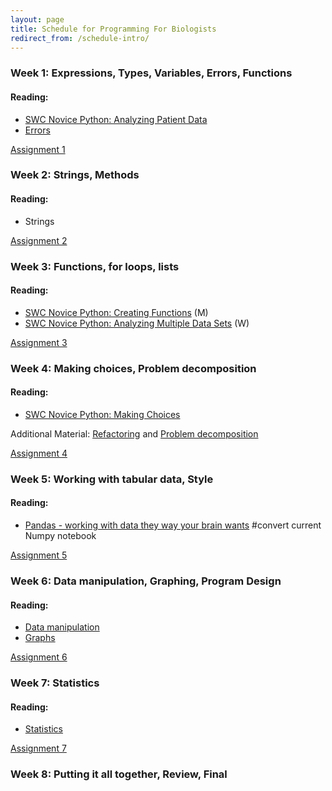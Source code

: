```yaml
---
layout: page
title: Schedule for Programming For Biologists
redirect_from: /schedule-intro/
---
```


### Week 1: Expressions, Types, Variables, Errors, Functions

#### Reading:

* [SWC Novice Python: Analyzing Patient Data](http://software-carpentry.org/v5/novice/python/01-numpy.html)
* [Errors](http://nbviewer.ipython.org/urls/github.com/ethanwhite/progbio/raw/master/ipynbs/errors.ipynb)

[Assignment 1](/assignments/programming-1)

### Week 2: Strings, Methods

#### Reading:

* Strings[]()

[Assignment 2](/assignments/programming-2)

### Week 3: Functions, for loops, lists

#### Reading:

* [SWC Novice Python: Creating Functions](http://software-carpentry.org/v5/novice/python/02-func.html) (M)
* [SWC Novice Python: Analyzing Multiple Data Sets](http://software-carpentry.org/v5/novice/python/03-loop.html) (W)

[Assignment 3](/assignments/programming-3)

### Week 4: Making choices, Problem decomposition

#### Reading:

* [SWC Novice Python: Making Choices](http://software-carpentry.org/v5/novice/python/04-cond.html)

Additional Material: 
[Refactoring](http://www.youtube.com/watch?v=8WYnozJnJFI&feature=youtu.be) and
[Problem decomposition](http://programmingforbiologists.org/problem-decomposition-steps)

[Assignment 4](/assignments/programming-4)

### Week 5: Working with tabular data, Style

#### Reading:

* [Pandas - working with data they way your brain wants]() #convert current
  Numpy notebook
  
[Assignment 5](/assignments/programming-5)

### Week 6: Data manipulation, Graphing, Program Design

#### Reading:

* [Data manipulation]()
* [Graphs](http://nbviewer.ipython.org/urls/github.com/ethanwhite/progbio/raw/master/ipynbs/matplotlib.ipynb)

[Assignment 6](/assignments/programming-6)

### Week 7: Statistics

#### Reading:

* [Statistics](http://nbviewer.ipython.org/urls/github.com/ethanwhite/progbio/raw/master/ipynbs/statistics.ipynb)

[Assignment 7](/assignments/programming-7)

### Week 8: Putting it all together, Review, Final
